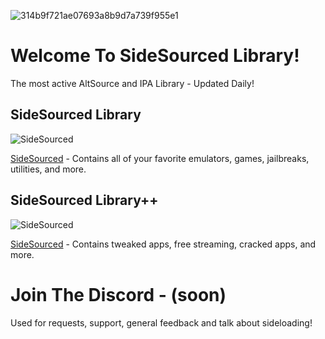 ![314b9f721ae07693a8b9d7a739f955e1](https://user-images.githubusercontent.com/89362339/218333007-5a37edeb-29ae-4f97-abec-3855d2898291.png)

# Welcome To SideSourced Library! 

The most active AltSource and IPA Library - Updated Daily!

## SideSourced Library

![SideSourced](https://user-images.githubusercontent.com/89362339/218333754-aa7d7f46-9a6c-4556-a1a1-a434c1d9a55b.png)

[SideSourced](https://altsource.by.lao.sb/browse/?source=https%3A%2F%2Fraw.githubusercontent.com%2FWuXu1%2Fwuxuslibrary%2Fmain%2Fwuxu-complete.json) - Contains all of your favorite emulators, games, jailbreaks, utilities, and more.

## SideSourced Library++

![SideSourced](https://user-images.githubusercontent.com/89362339/218333803-efc45b84-9fc9-4453-989c-3de6cf8f4490.png)

[SideSourced](https://altsource.by.lao.sb/browse/?source=https%3A%2F%2Fraw.githubusercontent.com%2FWuXu1%2Fwuxuslibrary%2Fmain%2Fwuxu-complete%252B%252B.json) - Contains tweaked apps, free streaming, cracked apps, and more.

# Join The Discord - (soon)

Used for requests, support, general feedback and talk about sideloading!
